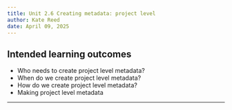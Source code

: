 ```yaml
---
title: Unit 2.6 Creating metadata: project level
author: Kate Reed
date: April 09, 2025
---
```


## Intended learning outcomes 

- Who needs to create project level metadata?
- When do we create project level metadata?
- How do we create project level metadata?
- Making project level metadata

---


